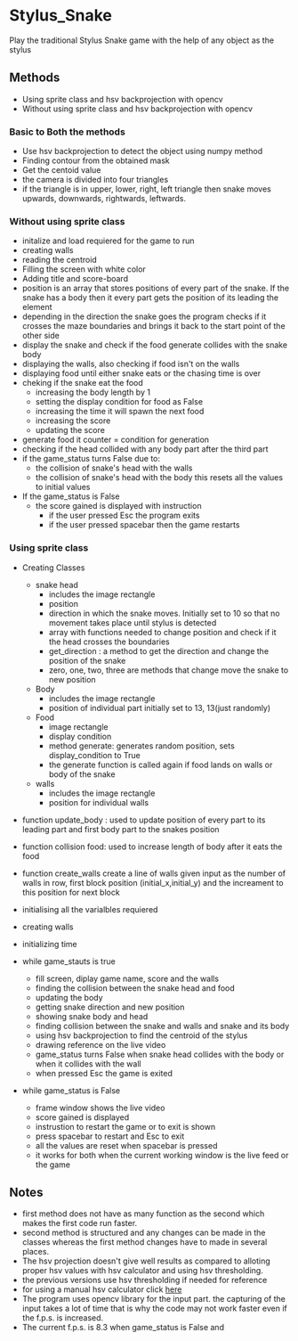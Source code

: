 # Stylus_Snake

Play the traditional Stylus Snake game with the help of any object as the stylus

## Methods

* Using sprite class and hsv backprojection with opencv
* Without using sprite class and hsv backprojection with opencv

### Basic to Both the methods

* Use hsv backprojection to detect the object using numpy method
* Finding contour from the obtained mask
* Get the centoid value
* the camera is divided into four triangles
* if the triangle is in upper, lower, right, left triangle then snake moves upwards, downwards, rightwards, leftwards.


### Without using sprite class

* initalize and load requiered for the game to run
* creating walls
* reading the centroid
* Filling the screen with white color
* Adding title and score-board
* position is an array that stores positions of every part of the snake. If the snake has a body then it every part gets the position of its leading the element
* depending in the direction the snake goes the program checks if it crosses the maze boundaries and brings it back to the start point of the other side
* display the snake and check if the food generate collides with the snake body
* displaying the walls, also checking if food isn't on the walls
* displaying food until either snake eats or the chasing time is over
* cheking if the snake eat the food 
    * increasing the body length by 1
    * setting the display condition for food as False
    * increasing the time it will spawn the next food
    * increasing the score
    * updating the score
* generate food it counter = condition for generation
* checking if the head collided with any body part after the third part
* if the game_status turns False due to:
    * the collision of snake's head with the walls
    * the collision of snake's head with the body
this resets all the values to initial values
* If the game_status is False
    * the score gained is displayed with instruction
        * if the user pressed Esc the program exits
        * if the user pressed spacebar then the game restarts

### Using sprite class

* Creating Classes
    * snake head
        * includes the image rectangle
        * position
        * direction in which the snake moves. Initially set to 10 so that no movement takes place until stylus is detected
        * array with functions needed to change position and check if it the head crosses the boundaries
        * get_direction : a method to get the direction and change the position of the snake
        * zero, one, two, three are methods that change move the snake to new position
    * Body
        * includes the image rectangle
        * position of individual part initially set to 13, 13(just randomly)
    * Food
        * image rectangle
        * display condition
        * method generate: generates random position, sets display_condition to True
        * the generate function is called again if food lands on walls or body of the snake
    * walls
        * includes the image rectangle
        * position for individual walls

* function update_body : used to update position of every part to its leading part and first body part to the snakes position
* function collision food: used to increase length of body after it eats the food
* function create_walls create a line of walls given input as the number of walls in row, first block position (initial_x,initial_y) and the increament to this position for next block

* initialising all the varialbles requiered
* creating walls
* initializing time
* while game_stauts is true
    * fill screen, diplay game name, score and the walls 
    * finding the collision between the snake head and food
    * updating the body
    * getting snake direction and new position
    * showing snake body and head
    * finding collision between the snake and walls and snake and its body
    * using hsv backprojection to find the centroid of the stylus
    * drawing reference on the live video
    * game_status turns False when snake head collides with the body or when it collides with the wall
    * when pressed Esc the game is exited
* while game_status is False
    * frame window shows the live video
    * score gained is displayed
    * instrustion to restart the game or to exit is shown
    * press spacebar to restart and Esc to exit
    * all the values are reset when spacebar is pressed
    * it works for both when the current working window is the live feed or the game

## Notes

* first method does not have as many function as the second which makes the first code run faster.
* second method is structured and any changes can be made in the classes whereas the first method changes have to made in several places.
* The hsv projection doesn't give well results as compared to alloting proper hsv values with hsv calculator and using hsv thresholding.
* the previous versions use hsv thresholding if needed for reference
* for using a manual hsv calculator click [here](https://github.com/adityajivoji/manual_hsv_calc.git)
* The program uses opencv library for the input part. the capturing of the input takes a lot of time that is why the code may not work faster even if the f.p.s. is increased.
* The current f.p.s. is 8.3 when game_status is False and
